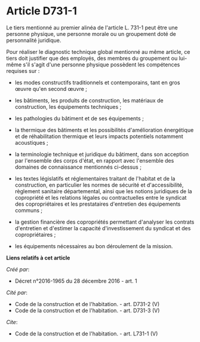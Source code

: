 # Article D731-1

Le tiers mentionné au premier alinéa de l'article L. 731-1 peut être une personne physique, une personne morale ou un
groupement doté de personnalité juridique. 

Pour réaliser le diagnostic technique global mentionné au même article, ce tiers doit justifier que des employés, des membres
du groupement ou lui-même s'il s'agit d'une personne physique possèdent les compétences requises sur :

- les modes constructifs traditionnels et contemporains, tant en gros œuvre qu'en second œuvre ;

- les bâtiments, les produits de construction, les matériaux de construction, les équipements techniques ;

- les pathologies du bâtiment et de ses équipements ;

- la thermique des bâtiments et les possibilités d'amélioration énergétique et de réhabilitation thermique et leurs impacts
potentiels notamment acoustiques ;

- la terminologie technique et juridique du bâtiment, dans son acception par l'ensemble des corps d'état, en rapport avec
l'ensemble des domaines de connaissance mentionnés ci-dessus ;

- les textes législatifs et réglementaires traitant de l'habitat et de la construction, en particulier les normes de sécurité
et d'accessibilité, règlement sanitaire départemental, ainsi que les notions juridiques de la copropriété et les relations
légales ou contractuelles entre le syndicat des copropriétaires et les prestataires d'entretien des équipements communs ;

- la gestion financière des copropriétés permettant d'analyser les contrats d'entretien et d'estimer la capacité
d'investissement du syndicat et des copropriétaires ;

- les équipements nécessaires au bon déroulement de la mission.

**Liens relatifs à cet article**

_Créé par_:

  - Décret n°2016-1965 du 28 décembre 2016 - art. 1

_Cité par_:

  - Code de la construction et de l'habitation. - art. D731-2 (V)
  - Code de la construction et de l'habitation. - art. D731-3 (V)

_Cite_:

  - Code de la construction et de l'habitation. - art. L731-1 (V)
